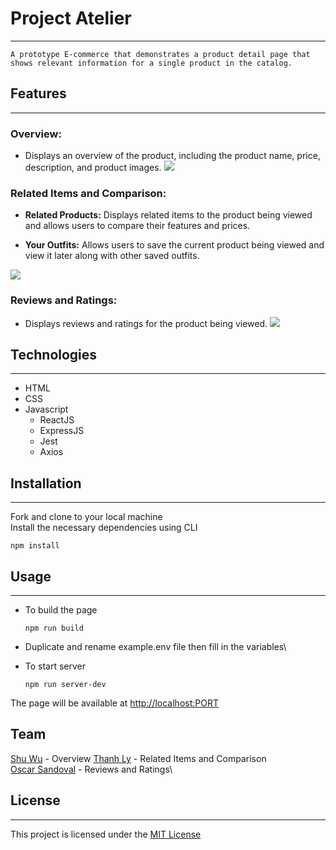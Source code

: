 # Project Atelier
---
    A prototype E-commerce that demonstrates a product detail page that shows relevant information for a single product in the catalog.

## Features
___
  ### Overview:
  * Displays an overview of the product, including the product name, price, description, and product images.
![](http://g.recordit.co/Ep1iiA2CYk.gif)

  ### Related Items and Comparison:
  * **Related Products:** Displays related items to the product being viewed and allows users to compare their features and prices.

  * **Your Outfits:** Allows users to save the current product being viewed and view it later along with other saved outfits.

![](http://g.recordit.co/TfhO86giLL.gif)

  ### Reviews and Ratings:
  * Displays reviews and ratings for the product being viewed.
![](http://g.recordit.co/PgjbyxRNRc.gif)

## Technologies
---
* HTML
* CSS
* Javascript
  * ReactJS
  * ExpressJS
  * Jest
  * Axios

## Installation
---
Fork and clone to your local machine\
Install the necessary dependencies using CLI
```
npm install
```

## Usage
---
* To build the page
    ```
    npm run build
    ```
* Duplicate and rename example.env file then fill in the variables\

* To start server
    ```
    npm run server-dev
    ```


The page will be available at [http://localhost:PORT]()

## Team
[Shu Wu](https://github.com/swu1747) - Overview
[Thanh Ly](https://github.com/thanhgly) - Related Items and Comparison\
[Oscar Sandoval](https://github.com/Pawpee0) - Reviews and Ratings\
## License
---
This project is licensed under the [MIT License](https://opensource.org/license/mit/)
